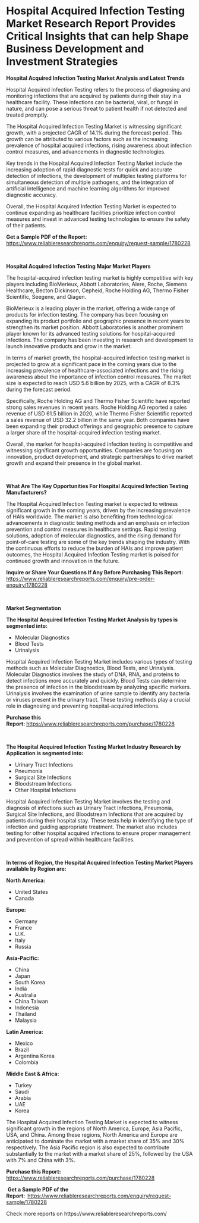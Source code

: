 <p><h1>Hospital Acquired Infection Testing Market Research Report Provides Critical Insights that can help Shape Business Development and Investment Strategies</h1></p><p><strong>Hospital Acquired Infection Testing Market Analysis and Latest Trends</strong></p>
<p><p>Hospital Acquired Infection Testing refers to the process of diagnosing and monitoring infections that are acquired by patients during their stay in a healthcare facility. These infections can be bacterial, viral, or fungal in nature, and can pose a serious threat to patient health if not detected and treated promptly.</p><p>The Hospital Acquired Infection Testing Market is witnessing significant growth, with a projected CAGR of 14.1% during the forecast period. This growth can be attributed to various factors such as the increasing prevalence of hospital acquired infections, rising awareness about infection control measures, and advancements in diagnostic technologies.</p><p>Key trends in the Hospital Acquired Infection Testing Market include the increasing adoption of rapid diagnostic tests for quick and accurate detection of infections, the development of multiplex testing platforms for simultaneous detection of multiple pathogens, and the integration of artificial intelligence and machine learning algorithms for improved diagnostic accuracy.</p><p>Overall, the Hospital Acquired Infection Testing Market is expected to continue expanding as healthcare facilities prioritize infection control measures and invest in advanced testing technologies to ensure the safety of their patients.</p></p>
<p><strong>Get a Sample PDF of the Report:&nbsp;</strong> <a href="https://www.reliableresearchreports.com/enquiry/request-sample/1780228">https://www.reliableresearchreports.com/enquiry/request-sample/1780228</a></p>
<p>&nbsp;</p>
<p><strong>Hospital Acquired Infection Testing Major Market Players</strong></p>
<p><p>The hospital-acquired infection testing market is highly competitive with key players including BioMerieux, Abbott Laboratories, Alere, Roche, Siemens Healthcare, Becton Dickinson, Cepheid, Roche Holding AG, Thermo Fisher Scientific, Seegene, and Qiagen.</p><p>BioMerieux is a leading player in the market, offering a wide range of products for infection testing. The company has been focusing on expanding its product portfolio and geographic presence in recent years to strengthen its market position. Abbott Laboratories is another prominent player known for its advanced testing solutions for hospital-acquired infections. The company has been investing in research and development to launch innovative products and grow in the market.</p><p>In terms of market growth, the hospital-acquired infection testing market is projected to grow at a significant pace in the coming years due to the increasing prevalence of healthcare-associated infections and the rising awareness about the importance of infection control measures. The market size is expected to reach USD 5.6 billion by 2025, with a CAGR of 8.3% during the forecast period.</p><p>Specifically, Roche Holding AG and Thermo Fisher Scientific have reported strong sales revenues in recent years. Roche Holding AG reported a sales revenue of USD 61.5 billion in 2020, while Thermo Fisher Scientific reported a sales revenue of USD 32.2 billion in the same year. Both companies have been expanding their product offerings and geographic presence to capture a larger share of the hospital-acquired infection testing market.</p><p>Overall, the market for hospital-acquired infection testing is competitive and witnessing significant growth opportunities. Companies are focusing on innovation, product development, and strategic partnerships to drive market growth and expand their presence in the global market.</p></p>
<p>&nbsp;</p>
<p><strong>What Are The Key Opportunities For Hospital Acquired Infection Testing Manufacturers?</strong></p>
<p><p>The Hospital Acquired Infection Testing market is expected to witness significant growth in the coming years, driven by the increasing prevalence of HAIs worldwide. The market is also benefiting from technological advancements in diagnostic testing methods and an emphasis on infection prevention and control measures in healthcare settings. Rapid testing solutions, adoption of molecular diagnostics, and the rising demand for point-of-care testing are some of the key trends shaping the industry. With the continuous efforts to reduce the burden of HAIs and improve patient outcomes, the Hospital Acquired Infection Testing market is poised for continued growth and innovation in the future.</p></p>
<p><strong>Inquire or Share Your Questions If Any Before Purchasing This Report:</strong> <a href="https://www.reliableresearchreports.com/enquiry/pre-order-enquiry/1780228">https://www.reliableresearchreports.com/enquiry/pre-order-enquiry/1780228</a></p>
<p>&nbsp;</p>
<p><strong>Market Segmentation</strong></p>
<p><strong>The Hospital Acquired Infection Testing Market Analysis by types is segmented into:</strong></p>
<p><ul><li>Molecular Diagnostics</li><li>Blood Tests</li><li>Urinalysis</li></ul></p>
<p><p>Hospital Acquired Infection Testing Market includes various types of testing methods such as Molecular Diagnostics, Blood Tests, and Urinalysis. Molecular Diagnostics involves the study of DNA, RNA, and proteins to detect infections more accurately and quickly. Blood Tests can determine the presence of infection in the bloodstream by analyzing specific markers. Urinalysis involves the examination of urine sample to identify any bacteria or viruses present in the urinary tract. These testing methods play a crucial role in diagnosing and preventing hospital-acquired infections.</p></p>
<p><strong>Purchase this Report:&nbsp;</strong><a href="https://www.reliableresearchreports.com/purchase/1780228">https://www.reliableresearchreports.com/purchase/1780228</a></p>
<p>&nbsp;</p>
<p><strong>The Hospital Acquired Infection Testing Market Industry Research by Application is segmented into:</strong></p>
<p><ul><li>Urinary Tract Infections</li><li>Pneumonia</li><li>Surgical Site Infections</li><li>Bloodstream Infections</li><li>Other Hospital Infections</li></ul></p>
<p><p>Hospital Acquired Infection Testing Market involves the testing and diagnosis of infections such as Urinary Tract Infections, Pneumonia, Surgical Site Infections, and Bloodstream Infections that are acquired by patients during their hospital stay. These tests help in identifying the type of infection and guiding appropriate treatment. The market also includes testing for other hospital acquired infections to ensure proper management and prevention of spread within healthcare facilities.</p></p>
<p>&nbsp;</p>
<p><strong>In terms of Region, the Hospital Acquired Infection Testing Market Players available by Region are:</strong></p>
<p>
    <p> <strong> North America: </strong>
        <ul>
            <li>United States</li>
            <li>Canada</li>
        </ul>
        </p> 
    <p> <strong> Europe: </strong>
        <ul>
            <li>Germany</li>
            <li>France</li>
            <li>U.K.</li>
            <li>Italy</li>
            <li>Russia</li>
        </ul>
        </p> 
    <p> <strong> Asia-Pacific: </strong>
        <ul>
            <li>China</li>
            <li>Japan</li>
            <li>South Korea</li>
            <li>India</li>
            <li>Australia</li>
            <li>China Taiwan</li>
            <li>Indonesia</li>
            <li>Thailand</li>
            <li>Malaysia</li>
        </ul>
        </p> 
    <p> <strong> Latin America: </strong>
        <ul>
            <li>Mexico</li>
            <li>Brazil</li>
            <li>Argentina Korea</li>
            <li>Colombia</li>
        </ul>
        </p> 
    <p> <strong> Middle East & Africa: </strong>
        <ul>
            <li>Turkey</li>
            <li>Saudi</li>
            <li>Arabia</li>
            <li>UAE</li>
            <li>Korea</li>
        </ul>
    </p>
    </p>
<p><p>The Hospital Acquired Infection Testing Market is expected to witness significant growth in the regions of North America, Europe, Asia Pacific, USA, and China. Among these regions, North America and Europe are anticipated to dominate the market with a market share of 35% and 30% respectively. The Asia Pacific region is also expected to contribute substantially to the market with a market share of 25%, followed by the USA with 7% and China with 3%.</p></p>
<p><strong>Purchase this Report: </strong><a href="https://www.reliableresearchreports.com/purchase/1780228">https://www.reliableresearchreports.com/purchase/1780228</a></p>
<p>&nbsp;<strong>Get a Sample PDF of the Report:&nbsp;&nbsp;</strong><a href="https://www.reliableresearchreports.com/enquiry/request-sample/1780228">https://www.reliableresearchreports.com/enquiry/request-sample/1780228</a></p>
<p><strong></strong></p>
<p>Check more reports on https://www.reliableresearchreports.com/</p>